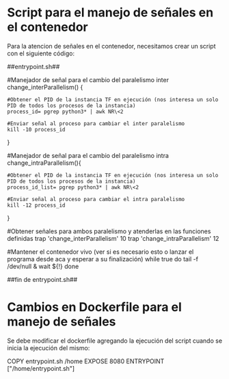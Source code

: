 # Script para el manejo de señales en el contenedor

Para la atencion de señales en el contenedor, necesitamos crear un script con el siguiente código:

##entrypoint.sh##

#Manejador de señal para el cambio del paralelismo inter
change_interParallelism() {

    #Obtener el PID de la instancia TF en ejecución (nos interesa un solo PID de todos los procesos de la instancia)
    process_id= pgrep python3* | awk NR\<2 

    #Enviar señal al proceso para cambiar el inter paralelismo
    kill -10 process_id
}

#Manejador de señal para el cambio del paralelismo intra
change_intraParallelism(){

    #Obtener el PID de la instancia TF en ejecución (nos interesa un solo PID de todos los procesos de la instancia)
    process_id_list= pgrep python3* | awk NR\<2

    #Enviar señal al proceso para cambiar el intra paralelismo
    kill -12 process_id
}

#Obtener señales para ambos paralelismo y atenderlas en las funciones definidas
trap 'change_interParallelism' 10
trap 'change_intraParallelism' 12

#Mantener el contenedor vivo (ver si es necesario esto o lanzar el programa desde aca y esperar a su finalización)
while true
do
    tail -f /dev/null & wait ${!}
done

##fin de entrypoint.sh##

# Cambios en Dockerfile para el manejo de señales

Se debe modificar el dockerfile agregando la ejecución del script cuando se inicia la ejecución del mismo:

COPY entrypoint.sh /home
EXPOSE 8080
ENTRYPOINT ["/home/entrypoint.sh"]